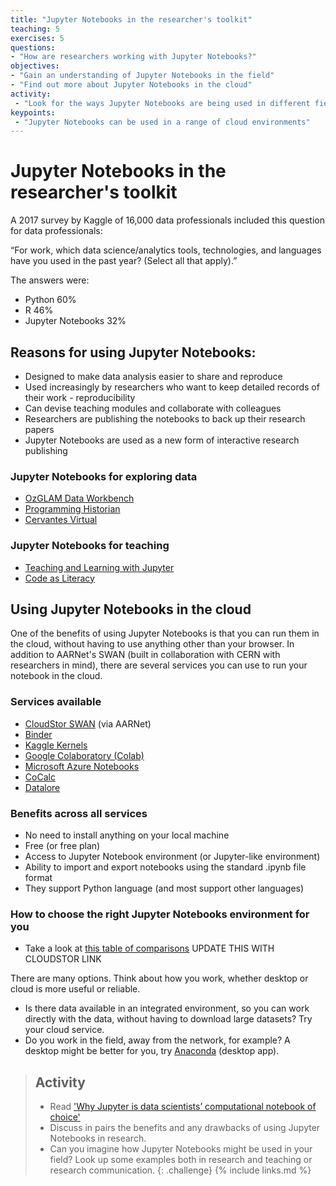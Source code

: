 ```yaml
---
title: "Jupyter Notebooks in the researcher's toolkit"
teaching: 5
exercises: 5
questions:
- "How are researchers working with Jupyter Notebooks?"
objectives:
- "Gain an understanding of Jupyter Notebooks in the field"
- "Find out more about Jupyter Notebooks in the cloud"
activity:
 - "Look for the ways Jupyter Notebooks are being used in different fields"
keypoints:
 - "Jupyter Notebooks can be used in a range of cloud environments"
---
```


# Jupyter Notebooks in the researcher's toolkit

A  2017 survey by Kaggle of 16,000 data professionals included this question for data professionals:

“For work, which data science/analytics tools, technologies, and languages have you used in the past year? (Select all that apply).”

The answers were:

- Python 60%
- R 46%
- Jupyter Notebooks 32%

## Reasons for using Jupyter Notebooks:

- Designed to make data analysis easier to share and reproduce
- Used increasingly by researchers who want to keep detailed records of their work - reproducibility
- Can devise teaching modules and collaborate with colleagues
- Researchers are publishing the notebooks to back up their research papers
- Jupyter Notebooks are used as a new form of interactive research publishing

### Jupyter Notebooks for exploring data

- [OzGLAM Data Workbench](https://github.com/GLAM-Workbench/ozglam-workbench)
- [Programming Historian](https://programminghistorian.org/)
- [Cervantes Virtual](http://data.cervantesvirtual.com/blog/notebooks/)

### Jupyter Notebooks for teaching    

- [Teaching and Learning with Jupyter](https://jupyter4edu.github.io/jupyter-edu-book/)
- [Code as Literacy](https://code.research.uts.edu.au/143852/code-as-literacy-jupyter-notebooks/-/tree/master/understanding-python)

## Using Jupyter Notebooks in the cloud

One of the benefits of using Jupyter Notebooks is that you can run them in the cloud, without having to use anything other than your browser. In addition to AARNet's SWAN (built in collaboration with CERN with researchers in mind), there are several services you can use to run your notebook in the cloud.

### Services available

- [CloudStor SWAN](https://support.aarnet.edu.au/hc/en-us/articles/360000575395-What-is-CloudStor-SWAN-) (via AARNet)
- [Binder](https://mybinder.org/)
- [Kaggle Kernels](https://www.kaggle.com/kernels)
- [Google Colaboratory (Colab)](https://colab.research.google.com)
- [Microsoft Azure Notebooks](https://notebooks.azure.com)
- [CoCalc](https://cocalc.com/doc/jupyter-notebook.html)
- [Datalore](https://datalore.io/)

### Benefits across all services

- No need to install anything on your local machine
- Free (or free plan)
- Access to Jupyter Notebook environment (or Jupyter-like environment)
- Ability to import and export notebooks using the standard .ipynb file format
- They support Python language (and most support other languages)

### How to choose the right Jupyter Notebooks environment for you

- Take a look at [this table of comparisons](https://docs.google.com/spreadsheets/d/12thaaXg1Idr3iWST8QyASNDs08sjdPd6m9mbCGtHFn0/edit#gid=1505836451) UPDATE THIS WITH CLOUDSTOR LINK

There are many options. Think about how you work, whether desktop or cloud is more useful or reliable.

- Is there data available in an integrated environment, so you can work directly with the data, without having to download large datasets? Try your cloud service.
- Do you work in the field, away from the network, for example? A desktop might be better for you, try [Anaconda](https://anaconda.org/anaconda/python) (desktop app).

> ## Activity
>
>- Read ['Why Jupyter is data scientists’ computational notebook of choice'](https://www.nature.com/articles/d41586-018-07196-1#:~:text=Jupyter%20is%20a%20free%2C%20open,resources%20in%20a%20single%20document.)
>- Discuss in pairs the benefits and any drawbacks of using Jupyter Notebooks in research.
>- Can you imagine how Jupyter Notebooks might be used in your field? Look up some examples both in research and teaching or research communication.
{: .challenge}
{% include links.md %}
